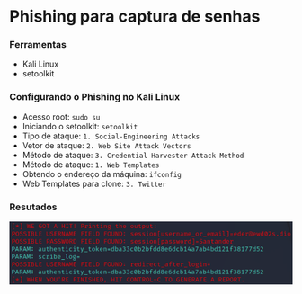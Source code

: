 # Phishing para captura de senhas

### Ferramentas

- Kali Linux
- setoolkit

### Configurando o Phishing no Kali Linux

- Acesso root: ``` sudo su ```
- Iniciando o setoolkit: ``` setoolkit ```
- Tipo de ataque: ``` 1. Social-Engineering Attacks ```
- Vetor de ataque: ``` 2. Web Site Attack Vectors ```
- Método de ataque: ```3. Credential Harvester Attack Method ```
- Método de ataque: ``` 1. Web Templates ```
- Obtendo o endereço da máquina: ``` ifconfig ```
- Web Templates para clone: ``` 3. Twitter ```

### Resutados

![Alt text](./phishing.png "Optional title")
